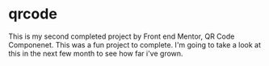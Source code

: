 # qrcode

This is my second completed project by Front end Mentor, QR Code Componenet. This was a fun project to complete. I'm going to take a look at this in the next few month to see how far i've grown.

